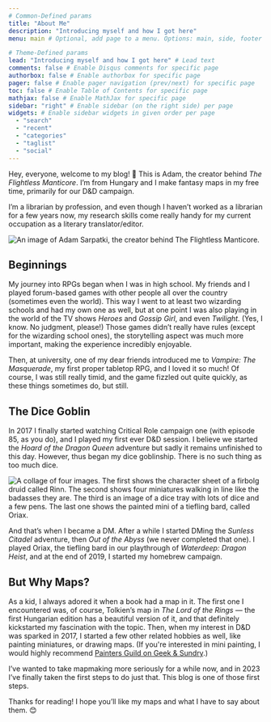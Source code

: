```yaml
---
# Common-Defined params
title: "About Me"
description: "Introducing myself and how I got here"
menu: main # Optional, add page to a menu. Options: main, side, footer

# Theme-Defined params
lead: "Introducing myself and how I got here" # Lead text
comments: false # Enable Disqus comments for specific page
authorbox: false # Enable authorbox for specific page
pager: false # Enable pager navigation (prev/next) for specific page
toc: false # Enable Table of Contents for specific page
mathjax: false # Enable MathJax for specific page
sidebar: "right" # Enable sidebar (on the right side) per page
widgets: # Enable sidebar widgets in given order per page
  - "search"
  - "recent"
  - "categories"
  - "taglist"
  - "social"
---
```


Hey, everyone, welcome to my blog! 👋 This is Adam, the creator behind *The Flightless Manticore*. I’m from Hungary and I make fantasy maps in my free time, primarily for our D&D campaign.

I’m a librarian by profession, and even though I haven’t worked as a librarian for a few years now, my research skills come really handy for my current occupation as a literary translator/editor.

![An image of Adam Sarpatki, the creator behind The Flightless Manticore.](/img/adam_sarpatki_avatar.jpg)

## Beginnings

My journey into RPGs began when I was in high school. My friends and I played forum-based games with other people all over the country (sometimes even the world). This way I went to at least two wizarding schools and had my own one as well, but at one point I was also playing in the world of the TV shows *Heroes* and *Gossip Girl*, and even *Twilight*. (Yes, I know. No judgment, please!) Those games didn’t really have rules (except for the wizarding school ones), the storytelling aspect was much more important, making the experience incredibly enjoyable.

Then, at university, one of my dear friends introduced me to *Vampire: The Masquerade*, my first proper tabletop RPG, and I loved it so much! Of course, I was still really timid, and the game fizzled out quite quickly, as these things sometimes do, but still.

## The Dice Goblin

In 2017 I finally started watching Critical Role campaign one (with episode 85, as you do), and I played my first ever D&D session. I believe we started the *Hoard of the Dragon Queen* adventure but sadly it remains unfinished to this day. However, thus began my dice goblinship. There is no such thing as too much dice.

![A collage of four images. The first shows the character sheet of a firbolg druid called Rinn. The second shows four miniatures walking in line like the badasses they are. The third is an image of a dice tray with lots of dice and a few pens. The last one shows the painted mini of a tiefling bard, called Oriax.](/img/about_collage.jpg)

And that’s when I became a DM. After a while I started DMing the *Sunless Citadel* adventure, then *Out of the Abyss* (we never completed that one). I played Oriax, the tiefling bard in our playthrough of *Waterdeep: Dragon Heist*, and at the end of 2019, I started my homebrew campaign.

## But Why Maps?

As a kid, I always adored it when a book had a map in it. The first one I encountered was, of course, Tolkien’s map in *The Lord of the Rings* — the first Hungarian edition has a beautiful version of it, and that definitely kickstarted my fascination with the topic. Then, when my interest in D&D was sparked in 2017, I started a few other related hobbies as well, like painting miniatures, or drawing maps. (If you're interested in mini painting, I would highly recommend [Painters Guild on Geek & Sundry](https://youtu.be/PRz8DbbD04I).)

I’ve wanted to take mapmaking more seriously for a while now, and in 2023 I’ve finally taken the first steps to do just that. This blog is one of those first steps.

Thanks for reading! I hope you’ll like my maps and what I have to say about them. 😊